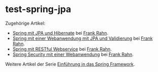 test-spring-jpa
===============

Zugehörige Artikel:
* [Spring mit JPA und Hibernate](http://www.frank-rahn.de/spring-mit-einer-einfachen-webanwendung.html "Spring mit JPA und Hibernate bei Frank Rahn") bei [Frank Rahn](http://www.frank-rahn.de "Homepage von Frank Rahn").
* [Spring mit einer Webanwendung mit JPA und Validierung](http://www.frank-rahn.de/spring-mit-einer-webanwendung-mit-jpa-und-validierung.html "Spring mit einer Webanwendung mit JPA und Validierung bei Frank Rahn") bei [Frank Rahn](http://www.frank-rahn.de "Homepage von Frank Rahn").
* [Spring mit RESTful Webservice](http://www.frank-rahn.de/spring-mit-restful-webservice.html "Spring mit RESTful Webservice bei Frank Rahn") bei [Frank Rahn](http://www.frank-rahn.de "Homepage von Frank Rahn").
* [Spring Security mit einer Webanwendung](http://www.frank-rahn.de/spring-security-mit-einer-webanwendung.html "Spring Security mit einer Webanwendung bei Frank Rahn") bei [Frank Rahn](http://www.frank-rahn.de "Homepage von Frank Rahn").

Weitere Artikel der Serie [Einführung in das Spring Framework](http://www.frank-rahn.de/einfuehrung-spring-framework.html "Einführung in das Spring Framework bei Frank Rahn").